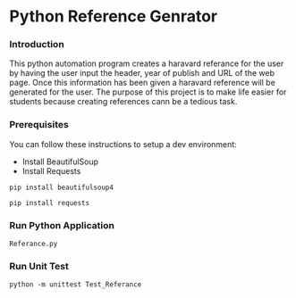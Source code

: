 # Python Reference Genrator

### Introduction
This python automation program creates a haravard referance for the user by having the user input the header, year of publish and URL of the web page. Once this information has been given a haravard reference will be generated for the user. The purpose of this project is to make life easier for students because creating references cann be a tedious task.

### Prerequisites

You can follow these instructions to setup a dev environment:

- Install BeautifulSoup
- Install Requests
  
```
pip install beautifulsoup4
```

```
pip install requests
```

### Run Python Application
```
Referance.py
```

### Run Unit Test
```
python -m unittest Test_Referance
```
